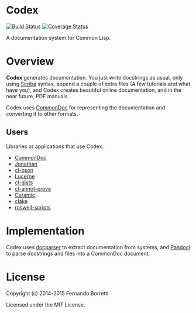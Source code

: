# Codex

[![Build Status](https://travis-ci.org/CommonDoc/codex.svg?branch=master)](https://travis-ci.org/CommonDoc/codex)
[![Coverage Status](https://coveralls.io/repos/CommonDoc/codex/badge.svg?branch=master)](https://coveralls.io/r/CommonDoc/codex?branch=master)

A documentation system for Common Lisp.

# Overview

**Codex** generates documentation. You just write docstrings as usual, only
using [Scriba][scriba] syntax, append a couple of extra files (A few tutorials
and what have you), and Codex creates beautiful online documentation, and in the
near future, PDF manuals.

Codex uses [CommonDoc][commondoc] for representing the documentation and
converting it to other formats.

## Users

Libraries or applications that use Codex:

* [CommonDoc][commondoc]
* [Jonathan](https://github.com/Rudolph-Miller/jonathan)
* [cl-bson](https://github.com/EuAndreh/cl-bson)
* [Lucerne](http://eudoxia.me/lucerne/)
* [cl-gists](https://github.com/Rudolph-Miller/cl-gists)
* [cl-annot-prove](https://github.com/Rudolph-Miller/cl-annot-prove)
* [Ceramic](http://ceramic.github.io/)
* [clake](https://github.com/Rudolph-Miller/clake)
* [roswell-scripts](https://github.com/Rudolph-Miller/roswell-scripts)

# Implementation

Codex uses [docparser][docparser] to extract documentation from systems, and
[Pandocl][pandocl] to parse docstrings and files into a CommonDoc document.

[scriba]: https://github.com/CommonDoc/scriba
[commondoc]: https://github.com/CommonDoc/common-doc
[clhs]: http://www.lispworks.com/documentation/HyperSpec/Front/
[docparser]: https://github.com/eudoxia0/docparser
[pandocl]: https://github.com/CommonDoc/pandocl

# License

Copyright (c) 2014-2015 Fernando Borretti

Licensed under the MIT License.
